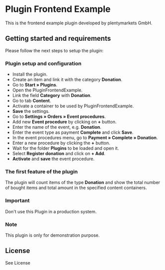 # Plugin Frontend Example
 
This is the frontend example plugin developed by plentymarkets GmbH.
 
## Getting started and requirements
 
Please follow the next steps to setup the plugin:
 
### Plugin setup and configuration

- Install the plugin.
- Create an item and link it with the category **Donation**.
- Go to **Start » Plugins**.
- Open the PluginFrontendExample.
- Link the field **Category** with **Donation**.
- Go to tab **Content**.
- Activate a container to be used by PluginFrontendExample.
- **Save** the settings.
- Go to **Settings » Orders » Event procedures**.
- Add new **Event procedure** by clicking on **+** button.
- Enter the name of the event, e.g. **Donation**.
- Enter the event type as payment **Complete** and click **Save**.
- In the event procedures menu, go to **Payment » Complete » Donation**.
- Enter a new procedure by clicking the **+** button.
- Wait for the folder **Plugins** to be loaded and open it.
- Select **Register donation** and click on **+ Add**.
- **Activate** and **save** the event procedure.


### The first feature of the plugin
 
The plugin will count items of the type **Donation** and show the total number of bought items and total amount in the specified content containers. 
 
### Important
 
<div class="alert alert-warning" role="alert">
    Don't use this Plugin in a production system.
</div>
 
### Note
 
<div class="alert alert-info" role="alert">
    This plugin is only for demonstration purpose.
</div>
 
## License
 
See License

